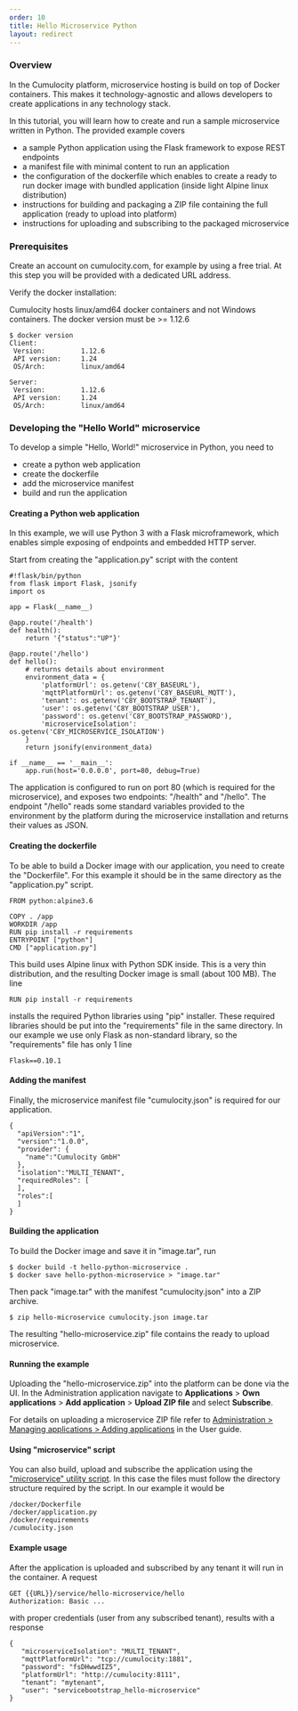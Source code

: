 ```yaml
---
order: 10
title: Hello Microservice Python
layout: redirect
---
```


### Overview

In the Cumulocity platform, microservice hosting is build on top of Docker containers. This makes it technology-agnostic and allows developers to create applications in any technology stack.

In this tutorial, you will learn how to create and run a sample microservice written in Python. The provided example covers
 
* a sample Python application using the Flask framework to expose REST endpoints
* a manifest file with minimal content to run an application 
* the configuration of the dockerfile which enables to create a ready to run docker image with bundled application (inside light Alpine linux distribution)
* instructions for building and packaging a ZIP file containing the full application (ready to upload into platform)
* instructions for uploading and subscribing to the packaged microservice 


### Prerequisites

Create an account on cumulocity.com, for example by using a free trial. At this step you will be provided with a dedicated URL address.

Verify the docker installation:

Cumulocity hosts linux/amd64 docker containers and not Windows containers. The docker version must be >= 1.12.6

    $ docker version
    Client:
     Version:         1.12.6
     API version:     1.24
     OS/Arch:         linux/amd64

    Server:
     Version:         1.12.6
     API version:     1.24
     OS/Arch:         linux/amd64


### Developing the "Hello World" microservice 

To develop a simple "Hello, World!" microservice in Python, you need to
 
 * create a python web application
 * create the dockerfile
 * add the microservice manifest
 * build and run the application

#### Creating a Python web application

In this example, we will use Python 3 with a Flask microframework, which enables simple exposing of endpoints and embedded HTTP server. 

Start from creating the "application.py" script with the content
 
    #!flask/bin/python
    from flask import Flask, jsonify
    import os
    
    app = Flask(__name__)
    
    @app.route('/health')
    def health():
        return '{"status":"UP"}'
    
    @app.route('/hello')
    def hello():
        # returns details about environment
        environment_data = {
            'platformUrl': os.getenv('C8Y_BASEURL'),
            'mqttPlatformUrl': os.getenv('C8Y_BASEURL_MQTT'),
            'tenant': os.getenv('C8Y_BOOTSTRAP_TENANT'),
            'user': os.getenv('C8Y_BOOTSTRAP_USER'),
            'password': os.getenv('C8Y_BOOTSTRAP_PASSWORD'),
            'microserviceIsolation': os.getenv('C8Y_MICROSERVICE_ISOLATION')
        }
        return jsonify(environment_data) 
    
    if __name__ == '__main__':
        app.run(host='0.0.0.0', port=80, debug=True)
        
The application is configured to run on port 80 (which is required for the microservice), and exposes two endpoints: "/health" and "/hello".
The endpoint "/hello" reads some standard variables provided to the environment by the platform during the microservice installation and returns their values as JSON.

#### Creating the dockerfile

To be able to build a Docker image with our application, you need to create the "Dockerfile". For this example it should be in the same directory as the "application.py" script.

    FROM python:alpine3.6
    
    COPY . /app
    WORKDIR /app
    RUN pip install -r requirements
    ENTRYPOINT ["python"]
    CMD ["application.py"]
    
This build uses Alpine linux with Python SDK inside. This is a very thin distribution, and the resulting Docker image is small (about 100 MB). The line

    RUN pip install -r requirements
    
installs the required Python libraries using "pip" installer. These required libraries should be put into the "requirements" file in the same directory. In our example we use only Flask as non-standard library, so the "requirements" file has only 1 line
    
    Flask==0.10.1
    
#### Adding the manifest 
    
Finally, the microservice manifest file "cumulocity.json" is required for our application.

    {
      "apiVersion":"1",
      "version":"1.0.0",
      "provider": {
        "name":"Cumulocity GmbH"
      },
      "isolation":"MULTI_TENANT",
      "requiredRoles": [
      ],
      "roles":[
      ]
    }
    
#### Building the application
     
To build the Docker image and save it in "image.tar", run     

    $ docker build -t hello-python-microservice .
    $ docker save hello-python-microservice > "image.tar"

Then pack "image.tar" with the manifest "cumulocity.json" into a ZIP archive.
    
    $ zip hello-microservice cumulocity.json image.tar
    
The resulting "hello-microservice.zip" file contains the ready to upload microservice. 

#### Running the example

Uploading the "hello-microservice.zip" into the platform can be done via the UI. In the Administration application navigate to **Applications** > **Own applications** > **Add application** > **Upload ZIP file** and select **Subscribe**. 

For details on uploading a microservice ZIP file refer to [Administration > Managing applications > Adding applications](/guides/users-guide/administration#managing-applications) in the User guide. 

#### Using "microservice" script

You can also build, upload and subscribe the application using the ["microservice" utility script](/guides/reference/microservice-package). In this case the files must follow the directory structure required by the script. In our example it would be

    /docker/Dockerfile
    /docker/application.py
    /docker/requirements
    /cumulocity.json
     
     

#### Example usage

After the application is uploaded and subscribed by any tenant it will run in the container. A request

    GET {{URL}}/service/hello-microservice/hello 
    Authorization: Basic ...

with proper credentials (user from any subscribed tenant), results with a response 
 
    {
       "microserviceIsolation": "MULTI_TENANT",
       "mqttPlatformUrl": "tcp://cumulocity:1881",
       "password": "fsDHwwdIZ5",
       "platformUrl": "http://cumulocity:8111",
       "tenant": "mytenant",
       "user": "servicebootstrap_hello-microservice"
    }

